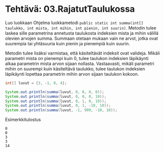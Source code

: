 # Tehtävä: 03.RajatutTaulukossa

Luo luokkaan Ohjelma luokkametodi 
`public static int summa(int[] taulukko, int mista, int mihin, int pienin, int suurin)`. 
Metodin tulee laskea sille parametrina annetusta taulukosta indeksien 
mista ja mihin välillä olevien arvojen summa. Summaan otetaan mukaan vain 
ne arvot, jotka ovat suurempia tai yhtäsuuria kuin pienin ja pienempiä 
kuin suurin.

Metodin tulee lisäksi varmistaa, että käsiteltävät indeksit ovat valideja. 
Mikäli parametri mista on pienempi kuin 0, tulee taulukon indeksien 
läpikäynti alkaa parametrin mista arvon sijaan nollasta. Vastaavasti, 
mikäli parametri mihin on suurempi kuin käsiteltävä taulukko, 
tulee taulukon indeksien läpikäynti lopettaa parametrin mihin arvon 
sijaan taulukon kokoon.

```java
int[] luvut = {3, -1, 8, 4};

System.out.println(summa(luvut, 0, 0, 0, 0));
System.out.println(summa(luvut, 0, 0, 0, 10));
System.out.println(summa(luvut, 0, 1, 0, 10));
System.out.println(summa(luvut, 0, 1, -10, 10));
System.out.println(summa(luvut, -1, 999, -10, 10));
```

Esimerkkitulostus

```
0
0
3
3
14
```
